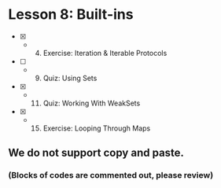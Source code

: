 # Lesson 8: Built-ins

- [x] -  4.  Exercise: Iteration & Iterable Protocols
- [ ] -  9.  Quiz: Using Sets
- [x] - 11.  Quiz: Working With WeakSets
- [x] - 15.  Exercise: Looping Through Maps

## We do not support copy and paste. 
### (Blocks of codes are commented out, please review)
